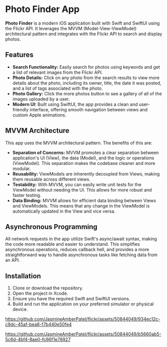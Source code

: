 # Photo Finder App

**Photo Finder** is a modern iOS application built with Swift and SwiftUI using the Flickr API. It leverages the MVVM (Model-View-ViewModel) architectural pattern and integrates with the Flickr API to search and display photos.

## Features

- **Search Functionality:** Easily search for photos using keywords and get a list of relevant images from the Flickr API.
- **Photo Details:** Click on any photo from the search results to view more details about the photo, including its owner, title, the date it was posted, and a list of tags associated with the photo.
- **Photo Gallery:** Click the more photos button to see a gallery of all of the images uploaded by a user.
- **Modern UI:** Built using SwiftUI, the app provides a clean and user-friendly interface, offering smooth navigation between views and custom Apple animations.

## MVVM Architecture

This app uses the MVVM architectural pattern. The benefits of this are:

- **Separation of Concerns:** MVVM promotes a clear separation between application's UI (View), the data (Model), and the logic or operations (ViewModel). This separation makes the codebase cleaner and more modular.
- **Reusability:** ViewModels are inherently decoupled from Views, making them reusable across different views.
- **Testability:** With MVVM, you can easily write unit tests for the ViewModel without needing the UI. This allows for more robust and faster testing.
- **Data Binding:** MVVM allows for efficient data binding between Views and ViewModels. This means that any change in the ViewModel is automatically updated in the View and vice versa.

## Asynchronous Programming

All network requests in the app utilize Swift's async/await syntax, making the code more readable and easier to understand. This simplifies asynchronous operations, reduces callback hell, and provides a more straightforward way to handle asynchronous tasks like fetching data from an API.

## Installation

1. Clone or download the repository.
2. Open the project in Xcode.
3. Ensure you have the required Swift and SwiftUI versions.
4. Build and run the application on your preferred simulator or physical device.

https://github.com/JasmineAmberPatel/flickr/assets/50844049/934ec12c-c9dc-45af-bea8-f7b440e50fe4

https://github.com/JasmineAmberPatel/flickr/assets/50844049/b5660ab5-5c6d-4bf4-8ae0-fc66f1e78927
